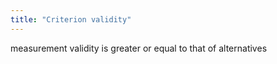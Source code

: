 ```yaml
---
title: "Criterion validity"
---
```

measurement validity is greater or equal to that of alternatives

